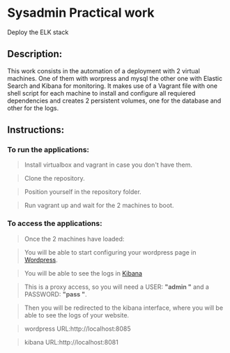 # Sysadmin Practical work
Deploy the ELK stack
## Description:
This work consists in the automation of a deployment with 2 virtual machines. One of them with worpress and mysql the other one with Elastic Search and Kibana for monitoring.
It makes use of a Vagrant file with one shell script for each machine to install and configure all requiered  dependencies and creates 2 persistent volumes, one for the database and other for the logs.
## Instructions:


### To run the applications:

>Install virtualbox and vagrant in case you don't have them.

>Clone the repository.

>Position yourself in the repository folder.

>Run vagrant up and wait for the 2 machines to boot.

### To access the applications:
>Once the 2 machines have loaded:

>You will be able to start configuring your wordpress page in [Wordpress](http://localhost:8085). 

>You will be able to see the logs in [Kibana](http://localhost:8081)  


>This is a proxy access, so you will need a USER: **"admin "** and a PASSWORD: **"pass "**.

>Then you will be redirected to the kibana interface, where you will be able to see the logs of your website.  

>wordpress URL:http://localhost:8085

>kibana URL:http://localhost:8081


